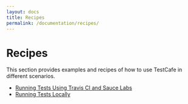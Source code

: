 ```yaml
---
layout: docs
title: Recipes
permalink: /documentation/recipes/
---
```

# Recipes

This section provides examples and recipes of how to use TestCafe in different scenarios.

* [Running Tests Using Travis CI and Sauce Labs](running-tests-using-travis-ci-and-sauce-labs.md)
* [Running Tests Locally](running-tests-locally.md)

